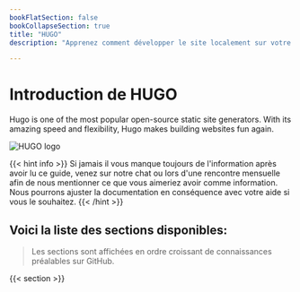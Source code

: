 ```yaml
---
bookFlatSection: false
bookCollapseSection: true
title: "HUGO"
description: "Apprenez comment développer le site localement sur votre ordinateur. Ceci n'est pas requis pour ajouter du contenu"

---
```


# Introduction de HUGO

Hugo is one of the most popular open-source static site generators. With its amazing speed and flexibility, Hugo makes building websites fun again. 

![HUGO logo](https://d33wubrfki0l68.cloudfront.net/c38c7334cc3f23585738e40334284fddcaf03d5e/2e17c/images/hugo-logo-wide.svg)


{{< hint info >}}
Si jamais il vous manque toujours de l'information après avoir lu ce guide, venez sur notre chat ou lors d'une rencontre mensuelle afin de nous mentionner ce que vous aimeriez avoir comme information. Nous pourrons ajuster la documentation en conséquence avec votre aide si vous le souhaitez.
{{< /hint >}}


## Voici la liste des sections disponibles:

> Les sections sont affichées en ordre croissant de connaissances préalables sur GitHub.

{{< section >}}
